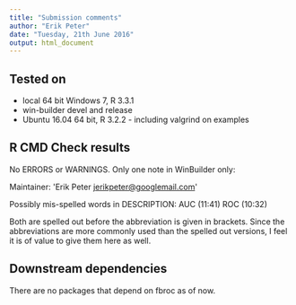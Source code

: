 ```yaml
---
title: "Submission comments"
author: "Erik Peter"
date: "Tuesday, 21th June 2016"
output: html_document
---
```


## Tested on
* local 64 bit Windows 7, R 3.3.1
* win-builder devel and release
* Ubuntu 16.04 64 bit, R 3.2.2 - including valgrind on examples

## R CMD Check results
No ERRORS or WARNINGS. Only one note in WinBuilder only:

Maintainer: 'Erik Peter <jerikpeter@googlemail.com>'

Possibly mis-spelled words in DESCRIPTION:
  AUC (11:41)
  ROC (10:32)

Both are spelled out before the abbreviation is given in brackets. Since the abbreviations are
more commonly used than the spelled out versions, I feel it is of value to give them here as well.

## Downstream dependencies

There are no packages that depend on fbroc as of now.
